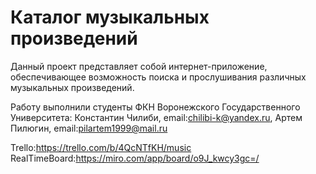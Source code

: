 # Каталог музыкальных произведений

Данный проект представляет собой интернет-приложение, обеспечивающее возможность поиска и прослушивания различных музыкальных произведений.

Работу выполнили студенты ФКН Воронежского Государственного Университета:
Константин Чилиби, email:chilibi-k@yandex.ru,
Артем Пилюгин, email:pilartem1999@mail.ru

Trello:https://trello.com/b/4QcNTfKH/music
RealTimeBoard:https://miro.com/app/board/o9J_kwcy3gc=/
